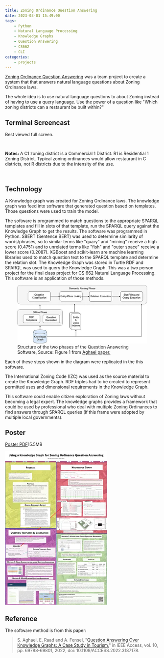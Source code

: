 ```yaml
---
title: Zoning Ordinance Question Answering
date: 2023-03-01 15:49:00
tags: 
    - Python
    - Natural Language Processing
    - Knowledge Graphs
    - Question Answering
    - CS662
    - CLI
categories:
    - projects
---
```


[Zoning Ordinance Question Answering](https://github.com/micahcochran/cs662-qa-land-dev-law-sys) was a team project to create a system that that answers natural language questions about Zoning Ordinance laws.  

The whole idea is to use natural language questions to about Zoning instead of having to use a query language.  Use the power of a question like "Which zoning districts can a restaurant be built within?"  


## Terminal Screencast

Best viewed full screen.

<div id="screencast-player"></div>

<br>

**Notes:** A C1 zoning district is a Commercial 1 District.  R1 is Residential 1 Zoning District.  Typical zoning ordinances would allow restaurant in C districts, not R districts due to the intensity of the use. 


<br>

## Technology
A Knowledge graph was created for Zoning Ordinance laws.  The knowledge graph was feed into software that generated question based on templates.  Those questions were used to train the model.  

The software is programmed to match questions to the appropriate SPARQL templates and fill in slots of that template, run the SPARQL query against the Knowledge Graph to get the results. The software was programmed in Python.  SBERT (Sentence BERT) was used to determine similarity of words/phrases, so to similar terms like "quary" and "mining" receive a high score (0.4751) and to unrelated terms like "fish" and "outer space" receive a lower score (0.2087).   XGBoost and scikit-learn are machine learning libraries used to match question text to the SPARQL template and determine the relation slot.  The Knowledge Graph was stored in Turtle RDF and SPARQL was used to query the Knowledge Graph. This was a two person project for the final class project for CS 662 Natural Language Processing.  This software is an application of those methods.


<figure>
    <img src="/images/qakg-tourism.jpg">
    <figcaption> Structure of the two phases of the Question Answering Software, Source: Figure 1 from <a href="#Reference">Aghaei paper.</a></figcaption>
</figure>


Each of these steps shown in the diagram were replicated in the this software.

The International Zoning Code (IZC) was used as the source material to create the Knowledge Graph. RDF triples had to be created to represent permitted uses and dimensional requirements in the Knowledge Graph.

This software could enable citizen exploration of Zoning laws without becoming a legal expert.  The knowledge graphs provides a framework that could be used by professional who deal with multiple Zoning Ordinances to find answers through SPARQL queries (if this frame were adopted by multiple local governments).


## Poster

<a href="https://github.com/micahcochran/cs662-qa-land-dev-law-sys/raw/main/poster/2022-11-29-final-poster.pdf" target="_self">Poster PDF</a>15.5MB

[![Poster](/images/2022-11-29-final-poster.webp)](https://github.com/micahcochran/cs662-qa-land-dev-law-sys/raw/main/poster/2022-11-29-final-poster.pdf)


## Reference
The software method is from this paper:
> S. Aghaei, E. Raad and A. Fensel, "[Question Answering Over Knowledge Graphs: A Case Study in Tourism,](https://ieeexplore.ieee.org/document/9810255)" in IEEE Access, vol. 10, pp. 69788-69801, 2022, doi: 10.1109/ACCESS.2022.3187178.




<script src="/ascii/asciinema-player.min.js"></script>
<script>
    AsciinemaPlayer.create('/ascii/kgqas.cast', document.getElementById('screencast-player'), {
         preload: true,
         theme: "urban",
//         theme: "tango",
    });
</script>
